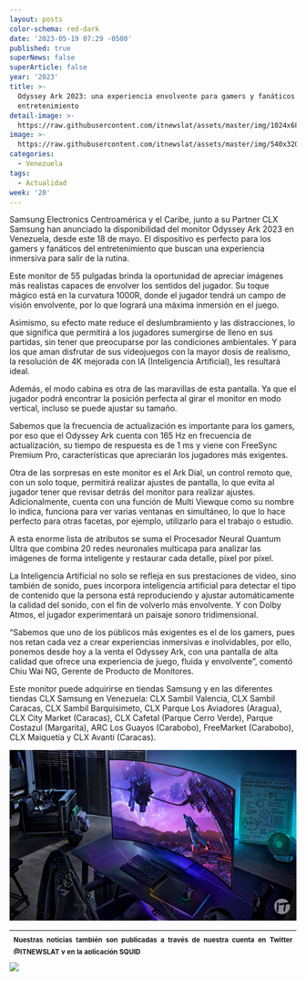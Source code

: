 ```yaml
---
layout: posts
color-schema: red-dark
date: '2023-05-19 07:29 -0500'
published: true
superNews: false
superArticle: false
year: '2023'
title: >-
  Odyssey Ark 2023: una experiencia envolvente para gamers y fanáticos del
  entretenimiento
detail-image: >-
  https://raw.githubusercontent.com/itnewslat/assets/master/img/1024x680/monitor-samsung-g.jpg
image: >-
  https://raw.githubusercontent.com/itnewslat/assets/master/img/540x320/monitor-samsung-p.jpg
categories:
  - Venezuela
tags:
  - Actualidad
week: '20'
---
```

Samsung Electronics Centroamérica y el Caribe, junto a su Partner CLX Samsung han anunciado la disponibilidad del monitor Odyssey Ark 2023 en Venezuela, desde este 18 de mayo. El dispositivo es perfecto para los gamers y fanáticos del entretenimiento que buscan una experiencia inmersiva para salir de la rutina.

Este monitor de 55 pulgadas brinda la oportunidad de apreciar imágenes más realistas capaces de envolver los sentidos del jugador. Su toque mágico está en la curvatura 1000R, donde el jugador tendrá un campo de visión envolvente, por lo que logrará una máxima inmersión en el juego.

Asimismo, su efecto mate reduce el deslumbramiento y las distracciones, lo que significa que permitirá a los jugadores sumergirse de lleno en sus partidas, sin tener que preocuparse por las condiciones ambientales. Y para los que aman disfrutar de sus videojuegos con la mayor dosis de realismo, la resolución de 4K mejorada con IA (Inteligencia Artificial), les resultará ideal.

Además, el modo cabina es otra de las maravillas de esta pantalla. Ya que el jugador podrá encontrar la posición perfecta al girar el monitor en modo vertical, incluso se puede ajustar su tamaño.

Sabemos que la frecuencia de actualización es importante para los gamers, por eso que el Odyssey Ark cuenta con 165 Hz en frecuencia de actualización, su tiempo de respuesta es de 1 ms y viene con FreeSync Premium Pro, características que apreciarán los jugadores más exigentes. 

Otra de las sorpresas en este monitor es el Ark Dial, un control remoto que, con un solo toque, permitirá realizar ajustes de pantalla, lo que evita al jugador tener que revisar detrás del monitor para realizar ajustes. Adicionalmente, cuenta con una función de Multi Viewque como su nombre lo indica, funciona para ver varias ventanas en simultáneo, lo que lo hace perfecto para otras facetas, por ejemplo, utilizarlo para el trabajo o estudio.

A esta enorme lista de atributos se suma el Procesador Neural Quantum Ultra que combina 20 redes neuronales multicapa para analizar las imágenes de forma inteligente y restaurar cada detalle, píxel por píxel.

La Inteligencia Artificial no solo se refleja en sus prestaciones de video, sino también de sonido, pues incorpora inteligencia artificial para detectar el tipo de contenido que la persona está reproduciendo y ajustar automáticamente la calidad del sonido, con el fin de volverlo más envolvente. Y con Dolby Atmos, el jugador experimentará un paisaje sonoro tridimensional.  


“Sabemos que uno de los públicos más exigentes es el de los gamers, pues nos retan cada vez a crear experiencias inmersivas e inolvidables, por ello, ponemos desde hoy a la venta el Odyssey Ark, con una pantalla de alta calidad que ofrece una experiencia de juego, fluida y envolvente”, comentó Chiu Wai NG, Gerente de Producto de Monitores.

Este monitor puede adquirirse en tiendas Samsung y en las diferentes tiendas CLX Samsung en Venezuela: CLX Sambil Valencia, CLX Sambil Caracas, CLX Sambil Barquisimeto, CLX Parque Los Aviadores (Aragua), CLX City Market (Caracas), CLX Cafetal (Parque Cerro Verde), Parque Costazul (Margarita), ARC Los Guayos (Carabobo), FreeMarket (Carabobo),  CLX Maiquetía y CLX Avanti (Caracas). 

![](https://raw.githubusercontent.com/itnewslat/assets/master/img/540x320/monitor-samsung-p.jpg)

<table style="height: 42px;" width="569">
<tbody>
<tr>
<td style="text-align: justify;"><sub><strong>Nuestras noticias también son publicadas a través de nuestra cuenta en Twitter <a href="https://twitter.com/itnewslat?lang=es">@ITNEWSLAT</a> y en la aplicación <a href="https://squidapp.co/en/">SQUID</a></strong></sub></td>
</tr>
</tbody>
</table>
<img src="https://tracker.metricool.com/c3po.jpg?hash=56f88a41e39ab42c063cc51676587a04"/>